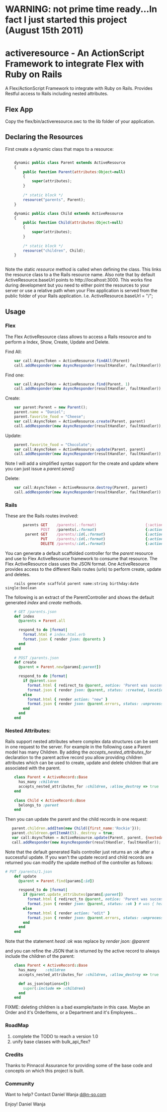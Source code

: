 # WARNING: not prime time ready...In fact I just started this project (August 15th 2011)

# activeresource - An ActionScript Framework to integrate Flex with Ruby on Rails

A Flex/ActionScript Framework to integrate with Ruby on Rails. Provides Restful access to Rails including nested attributes.

## Flex App

Copy the flex/bin/activeresource.swc to the lib folder of your application.

## Declaring the Resources

First create a dynamic class that maps to a resource:

```javascript

    dynamic public class Parent extends ActiveResource
    {
    	public function Parent(attributes:Object=null)
    	{
    		super(attributes);
    	}
	
    	/* static block */		
    	resource("parents", Parent); 		
    }

	dynamic public class Child extends ActiveResource
	{
		public function Child(attributes:Object=null)
		{
			super(attributes);
		}
		
		/* static block */		
		resource("children", Child); 		
	}
	
```

Note the static _resource_ method is called when defining the class. This links the resource class to a the Rails resource name.
Also note that by default ActiveResource.baseUrl points to http://localhost:3000. This works fine during development but you need to either point the resources to your server or use a relative path when your Flex application is served from the public folder of your Rails application. I.e. ActiveResource.baseUrl = "/";

## Usage

### Flex

The Flex ActiveResource class allows to access a Rails resource and to perform a Index, Show, Create, Update and Delete. 

Find All:

```javascript
    var call:AsyncToken = ActiveResource.findAll(Parent)
	call.addResponder(new AsyncResponder(resultHandler, faultHandler));
```

Find one:

```javascript
    var call:AsyncToken = ActiveResource.find(Parent, 1)
	call.addResponder(new AsyncResponder(resultHandler, faultHandler));
```

Create:

```javascript
    var parent:Parent = new Parent();
    parent.name = "Daniel";
    parent.favorite_food = "Cheese";
    var call:AsyncToken = ActiveResource.create(Parent, parent)
	call.addResponder(new AsyncResponder(resultHandler, faultHandler));
```

Update:

```javascript
    parent.favorite_food = "Chocolate";
    var call:AsyncToken = ActiveResource.update(Parent, parent)
	call.addResponder(new AsyncResponder(resultHandler, faultHandler));
```
		
Note I will add a simplified syntax support for the create and update where you can just issue a _parent.save()_

Delete:

```javascript
    var call:AsyncToken = ActiveResource.destroy(Parent, parent)
	call.addResponder(new AsyncResponder(resultHandler, faultHandler));
```

### Rails

These are the Rails routes involved:

```ruby
        parents GET    /parents(.:format)                      {:action=>"index", :controller=>"parents"}
                POST   /parents(.:format)                      {:action=>"create", :controller=>"parents"}
         parent GET    /parents/:id(.:format)                  {:action=>"show", :controller=>"parents"}
                PUT    /parents/:id(.:format)                  {:action=>"update", :controller=>"parents"}
                DELETE /parents/:id(.:format)                  {:action=>"destroy", :controller=>"parents"}
```

You can generate a default scaffolded controller for the _parent_ resource and use to Flex ActiveResource framework to consume that resource. The Flex ActiveResource class uses the JSON format. One ActiveResource provides access to the different Rails routes (urls) to perform create, update and deletes.

```
    rails generate scaffold parent name:string birthday:date single:boolean
```

The following is an extract of the ParentController and shows the default generated _index_ and _create_ methods.

```ruby
    # GET /parents.json
    def index
      @parents = Parent.all

      respond_to do |format|
        format.html # index.html.erb
        format.json { render json: @parents }
      end
    end
    
    # POST /parents.json
    def create
      @parent = Parent.new(params[:parent])

      respond_to do |format|
        if @parent.save
          format.html { redirect_to @parent, notice: 'Parent was successfully created.' }
          format.json { render json: @parent, status: :created, location: @parent }
        else
          format.html { render action: "new" }
          format.json { render json: @parent.errors, status: :unprocessable_entity }
        end
      end
    end    
```		


### Nested Attributes:

Rails support nested attributes where complex data structures can be sent in one request to the server. For example in the following case a Parent model has many Children. By adding the _accepts_nested_attributes_for_ declaration to the parent active record you allow providing children attributes which can be used to create, update and delete children that are associated with the parent. 


```ruby
	class Parent < ActiveRecord::Base
	  has_many :children
      accepts_nested_attributes_for :children, :allow_destroy => true
	end
	
	class Child < ActiveRecord::Base
	  belongs_to :parent
	end
```

Then you can update the parent and the child records in one request:

```javascript
   parent.children.addItem(new Child({first_name:'Rockie'}));
   parent.childreen.getItemAt(5)._destroy = true;
   var call:AsyncToken = ActiveResource.update(Parent, parent, {nestedAttributes:['children']})
   call.addResponder(new AsyncResponder(resultHandler, faultHandler));
```

Note that the default generated Rails controller just returns an :ok after a successful update. If you wan't the update record and child records are returned you can modify the update method of the controller as follows:

```ruby
# PUT /parents/1.json
    def update
      @parent = Parent.find(params[:id])

      respond_to do |format|
        if @parent.update_attributes(params[:parent])
          format.html { redirect_to @parent, notice: 'Parent was successfully updated.' }
          format.json { render json: @parent, status: :ok } # was { head :ok }
        else
          format.html { render action: "edit" }
          format.json { render json: @parent.errors, status: :unprocessable_entity }
        end
      end
    end
```
Note that the statement _head :ok_ was replace by _render json: @parent_

and you can refine the JSON that is returned by the active record to always include the children of the parent:

```ruby
    class Parent < ActiveRecord::Base
      has_many    :children
      accepts_nested_attributes_for :children, :allow_destroy => true

      def as_json(options={})    
        super(:include => :children)
      end
    end
```  
  
FIXME: deleting children is a bad example/taste in this case. Maybe an Order and it's OrderItems, or a Department and it's Employees...

### RoadMap

1. complete the TODO to reach a version 1.0
2. unify base classes with bulk_api_flex?

### Credits

Thanks to Pinnacol Assurance for providing some of the base code and concepts on which this project is built.


### Community

Want to help? Contact Daniel Wanja d@n-so.com

Enjoy!
Daniel Wanja

